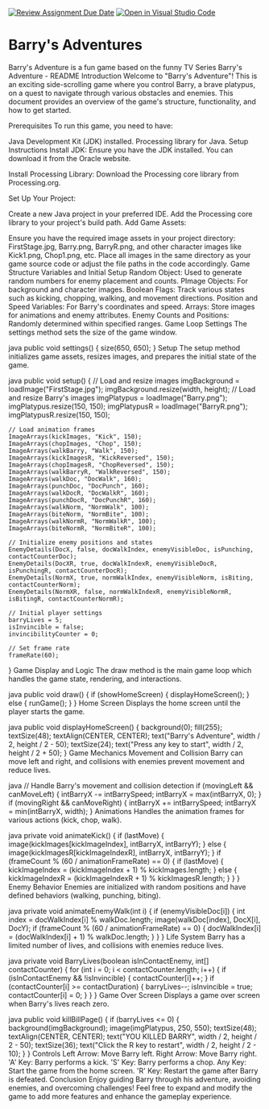 [![Review Assignment Due Date](https://classroom.github.com/assets/deadline-readme-button-24ddc0f5d75046c5622901739e7c5dd533143b0c8e959d652212380cedb1ea36.svg)](https://classroom.github.com/a/B2OnycBl)
[![Open in Visual Studio Code](https://classroom.github.com/assets/open-in-vscode-718a45dd9cf7e7f842a935f5ebbe5719a5e09af4491e668f4dbf3b35d5cca122.svg)](https://classroom.github.com/online_ide?assignment_repo_id=15157894&assignment_repo_type=AssignmentRepo)
# Barry's Adventures 

Barry's Adventure is a fun game based on the funny TV Series
Barry's Adventure - README
Introduction
Welcome to "Barry's Adventure"! This is an exciting side-scrolling game where you control Barry, a brave platypus, on a quest to navigate through various obstacles and enemies. This document provides an overview of the game's structure, functionality, and how to get started.

Prerequisites
To run this game, you need to have:

Java Development Kit (JDK) installed.
Processing library for Java.
Setup Instructions
Install JDK: Ensure you have the JDK installed. You can download it from the Oracle website.

Install Processing Library: Download the Processing core library from Processing.org.

Set Up Your Project:

Create a new Java project in your preferred IDE.
Add the Processing core library to your project's build path.
Add Game Assets:

Ensure you have the required image assets in your project directory: FirstStage.jpg, Barry.png, BarryR.png, and other character images like Kick1.png, Chop1.png, etc.
Place all images in the same directory as your game source code or adjust the file paths in the code accordingly.
Game Structure
Variables and Initial Setup
Random Object: Used to generate random numbers for enemy placement and counts.
PImage Objects: For background and character images.
Boolean Flags: Track various states such as kicking, chopping, walking, and movement directions.
Position and Speed Variables: For Barry's coordinates and speed.
Arrays: Store images for animations and enemy attributes.
Enemy Counts and Positions: Randomly determined within specified ranges.
Game Loop
Settings
The settings method sets the size of the game window.

java
public void settings() {
    size(650, 650);
}
Setup
The setup method initializes game assets, resizes images, and prepares the initial state of the game.

java
public void setup() {
    // Load and resize images
    imgBackground = loadImage("FirstStage.jpg");
    imgBackground.resize(width, height);
    // Load and resize Barry's images
    imgPlatypus = loadImage("Barry.png");
    imgPlatypus.resize(150, 150);
    imgPlatypusR = loadImage("BarryR.png");
    imgPlatypusR.resize(150, 150);
    
    // Load animation frames
    ImageArrays(kickImages, "Kick", 150);
    ImageArrays(chopImages, "Chop", 150);
    ImageArrays(walkBarry, "Walk", 150);
    ImageArrays(kickImagesR, "KickReversed", 150);
    ImageArrays(chopImagesR, "ChopReversed", 150);
    ImageArrays(walkBarryR, "WalkReversed", 150);
    ImageArrays(walkDoc, "DocWalk", 160);
    ImageArrays(punchDoc, "DocPunch", 160);
    ImageArrays(walkDocR, "DocWalkR", 160);
    ImageArrays(punchDocR, "DocPunchR", 160);
    ImageArrays(walkNorm, "NormWalk", 100);
    ImageArrays(biteNorm, "NormBite", 100);
    ImageArrays(walkNormR, "NormWalkR", 100);
    ImageArrays(biteNormR, "NormBiteR", 100);
    
    // Initialize enemy positions and states
    EnemyDetails(DocX, false, docWalkIndex, enemyVisibleDoc, isPunching, contactCounterDoc);
    EnemyDetails(DocXR, true, docWalkIndexR, enemyVisibleDocR, isPunchingR, contactCounterDocR);
    EnemyDetails(NormX, true, normWalkIndex, enemyVisibleNorm, isBiting, contactCounterNorm);
    EnemyDetails(NormXR, false, normWalkIndexR, enemyVisibleNormR, isBitingR, contactCounterNormR);
    
    // Initial player settings
    barryLives = 5;
    isInvincible = false;
    invincibilityCounter = 0;
    
    // Set frame rate
    frameRate(60);
}
Game Display and Logic
The draw method is the main game loop which handles the game state, rendering, and interactions.

java
public void draw() {
    if (showHomeScreen) {
        displayHomeScreen();
    } else {
        runGame();
    }
}
Home Screen
Displays the home screen until the player starts the game.

java
public void displayHomeScreen() {
    background(0);
    fill(255);
    textSize(48);
    textAlign(CENTER, CENTER);
    text("Barry's Adventure", width / 2, height / 2 - 50);
    textSize(24);
    text("Press any key to start", width / 2, height / 2 + 50);
}
Game Mechanics
Movement and Collision
Barry can move left and right, and collisions with enemies prevent movement and reduce lives.

java
// Handle Barry's movement and collision detection
if (movingLeft && canMoveLeft) {
    intBarryX -= intBarrySpeed;
    intBarryX = max(intBarryX, 0);
}
if (movingRight && canMoveRight) {
    intBarryX += intBarrySpeed;
    intBarryX = min(intBarryX, width);
}
Animations
Handles the animation frames for various actions (kick, chop, walk).

java
private void animateKick() {
    if (lastMove) {
        image(kickImages[kickImageIndex], intBarryX, intBarryY);
    } else {
        image(kickImagesR[kickImageIndexR], intBarryX, intBarryY);
    }
    if (frameCount % (60 / animationFrameRate) == 0) {
        if (lastMove) {
            kickImageIndex = (kickImageIndex + 1) % kickImages.length;
        } else {
            kickImageIndexR = (kickImageIndexR + 1) % kickImagesR.length;
        }
    }
}
Enemy Behavior
Enemies are initialized with random positions and have defined behaviors (walking, punching, biting).

java
private void animateEnemyWalk(int i) {
    if (enemyVisibleDoc[i]) {
        int index = docWalkIndex[i] % walkDoc.length;
        image(walkDoc[index], DocX[i], DocY);
        if (frameCount % (60 / animationFrameRate) == 0) {
            docWalkIndex[i] = (docWalkIndex[i] + 1) % walkDoc.length;
        }
    }
}
Life System
Barry has a limited number of lives, and collisions with enemies reduce lives.

java
private void BarryLives(boolean isInContactEnemy, int[] contactCounter) {
    for (int i = 0; i < contactCounter.length; i++) {
        if (isInContactEnemy && !isInvincible) {
            contactCounter[i]++;
        }
        if (contactCounter[i] >= contactDuration) {
            barryLives--;
            isInvincible = true;
            contactCounter[i] = 0;
        }
    }
}
Game Over Screen
Displays a game over screen when Barry's lives reach zero.

java
public void killBillPage() {
    if (barryLives <= 0) {
        background(imgBackground);
        image(imgPlatypus, 250, 550);
        textSize(48);
        textAlign(CENTER, CENTER);
        text("YOU KILLED BARRY", width / 2, height / 2 - 50);
        textSize(36);
        text("Click the R key to restart", width / 2, height / 2 - 10);
    }
}
Controls
Left Arrow: Move Barry left.
Right Arrow: Move Barry right.
'A' Key: Barry performs a kick.
'S' Key: Barry performs a chop.
Any Key: Start the game from the home screen.
'R' Key: Restart the game after Barry is defeated.
Conclusion
Enjoy guiding Barry through his adventure, avoiding enemies, and overcoming challenges! Feel free to expand and modify the game to add more features and enhance the gameplay experience.
